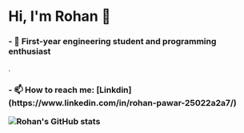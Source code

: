 # Hi, I'm Rohan 👋

<h3>- 🔭 First-year engineering student and programming enthusiast</h3>.</br>
<h3>-  📫 How to reach me: [Linkdin](https://www.linkedin.com/in/rohan-pawar-25022a2a7/)<h/3></br>

<!--
**Rohan13253/Rohan13253** is a ✨ _special_ ✨ repository because its `README.md` (this file) appears on your GitHub profile.

Here are some ideas to get you started:

- 🔭 First-year engineering student and programming enthusiast 
<!--- 👯 I’m looking to collaborate on ...
- 🤔 I’m looking for help with ...
- 💬 Ask me about ...
- 📫 How to reach me: ...
- 😄 Pronouns: ...
- ⚡ Fun fact: ...
![Rohan's GitHub stats](https://github-readme-stats.vercel.app/api?username=rohan13253&hide=contribs,prs)
-->
![Rohan's GitHub stats](https://github-readme-stats.vercel.app/api?username=rohan13253&show_icons=true&theme=radical)
